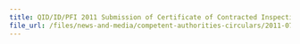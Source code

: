 ```yaml
---
title: QID/ID/PFI 2011 Submission of Certificate of Contracted Inspection by the Bureau of Standards, Metrology and Inspection (BSMI) for Food Products from Taiwan 
file_url: /files/news-and-media/competent-authorities-circulars/2011-07-25-CA.pdf
---
```

